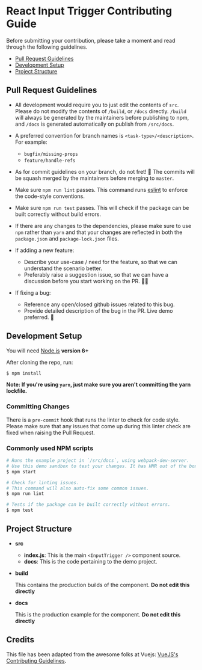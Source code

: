 # React Input Trigger Contributing Guide

Before submitting your contribution, please take a moment and read through the following guidelines.

- [Pull Request Guidelines](#pull-request-guidelines)
- [Development Setup](#development-setup)
- [Project Structure](#project-structure)

## Pull Request Guidelines

- All development would require you to just edit the contents of `src`. Please do not modify the contents of `/build`, or `/docs` directly. `/build` will always be generated by the maintainers before publishing to npm, and `/docs` is generated automatically on publish from `/src/docs`.

- A preferred convention for branch names is `<task-type>/<description>`. For example:
  - `bugfix/missing-props`
  - `feature/handle-refs`

- As for commit guidelines on your branch, do not fret! 🙂 The commits will be squash merged by the maintainers before merging to `master`.

- Make sure `npm run lint` passes. This command runs [eslint](https://eslint.org/) to enforce the code-style conventions.

- Make sure `npm run test` passes. This will check if the package can be built correctly without build errors.

- If there are any changes to the dependencies, please make sure to use `npm` rather than `yarn` and that your changes are reflected in both the `package.json` and `package-lock.json` files.

- If adding a new feature:
  - Describe your use-case / need for the feature, so that we can understand the scenario better.
  - Preferably raise a suggestion issue, so that we can have a discussion before you start working on the PR. 👩‍💻

- If fixing a bug:
  - Reference any open/closed github issues related to this bug.
  - Provide detailed description of the bug in the PR. Live demo preferred. 🚀

## Development Setup

You will need [Node.js](http://nodejs.org) **version 6+**

After cloning the repo, run:

``` bash
$ npm install
```

**Note: If you're using `yarn`, just make sure you aren't committing the yarn lockfile.**

### Committing Changes

There is a `pre-commit` hook that runs the linter to check for code style. Please make sure that any issues that come up during this linter check are fixed when raising the Pull Request.

### Commonly used NPM scripts

``` bash
# Runs the example project in `/src/docs`, using webpack-dev-server.
# Use this demo sandbox to test your changes. It has HMR out of the box!
$ npm start

# Check for linting issues.
# This command will also auto-fix some common issues.
$ npm run lint

# Tests if the package can be built correctly without errors.
$ npm test
```

## Project Structure

- **src**
  - **index.js**: This is the main `<InputTrigger />` component source.
  - **docs**: This is the code pertaining to the demo project.

- **build**

  This contains the production builds of the component. **Do not edit this directly**

- **docs**

  This is the production example for the component. **Do not edit this directly**

## Credits

This file has been adapted from the awesome folks at Vuejs: [VueJS's Contributing Guidelines](https://github.com/vuejs/vue/blob/dev/.github/CONTRIBUTING.md).
